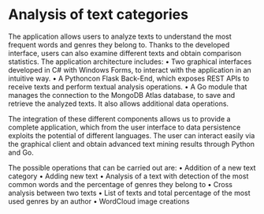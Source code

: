 # Analysis of text categories
The application allows users to analyze texts to understand the most frequent words and genres they belong to. Thanks to the developed interface, users can also examine different texts and obtain comparison statistics. The application architecture includes:
• Two graphical interfaces developed in C# with Windows Forms, to interact with the application in an intuitive way.
• A Pythoncon Flask Back-End, which exposes REST APIs to receive texts and perform textual analysis operations.
• A Go module that manages the connection to the MongoDB Atlas database, to save and retrieve the analyzed texts. It also allows additional data operations.

The integration of these different components allows us to provide a complete application, which from the user interface to data persistence exploits the potential of different languages. The user can interact easily via the graphical client and obtain advanced text mining results through Python and Go.

The possible operations that can be carried out are:
• Addition of a new text category
• Adding new text
• Analysis of a text with detection of the most common words and the percentage of genres they belong to
• Cross analysis between two texts
• List of texts and total percentage of the most used genres by an author
• WordCloud image creations
